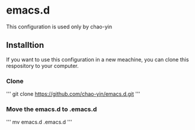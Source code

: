 # emacs.d

This configuration is used only by chao-yin

## Installtion
If you want to use this configuration in a new meachine, you can clone this respository to your computer.

### Clone
'''
git clone https://github.com/chao-yin/emacs.d.git
'''

### Move the emacs.d to .emacs.d
'''
mv emacs.d .emacs.d
'''